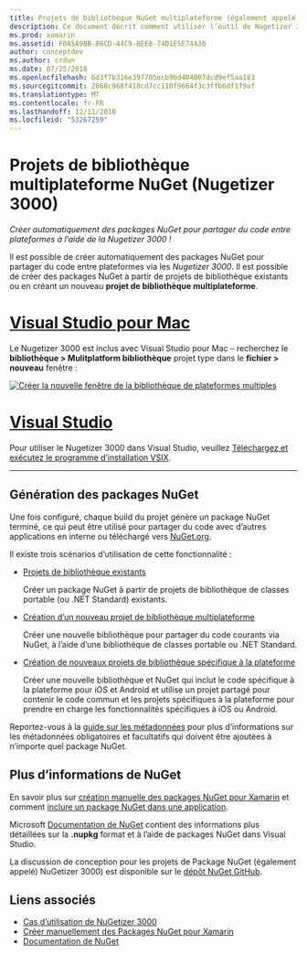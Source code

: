 ```yaml
---
title: Projets de bibliothèque NuGet multiplateforme (également appelé Nugetizer 3000)
description: Ce document décrit comment utiliser l’outil de Nugetizer 3000 pour créer automatiquement des packages NuGet pour partager du code entre plateformes.
ms.prod: xamarin
ms.assetid: F0A5A9BB-86CD-44C9-8EE8-74D1E5E74A30
author: conceptdev
ms.author: crdun
ms.date: 07/25/2018
ms.openlocfilehash: 6d3f7b316e397705ecb9bd404007dcd9ef5aa183
ms.sourcegitcommit: 2868c968f418cd7cc110f9664f3c3ffb6df1f9af
ms.translationtype: MT
ms.contentlocale: fr-FR
ms.lasthandoff: 12/11/2018
ms.locfileid: "53267259"
---
```

# <a name="nuget-multiplatform-library-projects-nugetizer-3000"></a>Projets de bibliothèque multiplateforme NuGet (Nugetizer 3000)

_Créer automatiquement des packages NuGet pour partager du code entre plateformes à l’aide de la Nugetizer 3000 !_

Il est possible de créer automatiquement des packages NuGet pour partager du code entre plateformes via les _Nugetizer 3000_. Il est possible de créer des packages NuGet à partir de projets de bibliothèque existants ou en créant un nouveau **projet de bibliothèque multiplateforme**.

# <a name="visual-studio-for-mactabmacos"></a>[Visual Studio pour Mac](#tab/macos)

Le Nugetizer 3000 est inclus avec Visual Studio pour Mac &ndash; recherchez le **bibliothèque > Mulitplatform bibliothèque** projet type dans le **fichier > nouveau** fenêtre :

[![](images/mulitplatform-library-sml.png "Créer la nouvelle fenêtre de la bibliothèque de plateformes multiples")](images/mulitplatform-library.png#lightbox)

# <a name="visual-studiotabwindows"></a>[Visual Studio](#tab/windows)

Pour utiliser le Nugetizer 3000 dans Visual Studio, veuillez [Téléchargez et exécutez le programme d’installation VSIX](http://bit.ly/nugetizer-2017).

-----

## <a name="building-nuget-packages"></a>Génération des packages NuGet

Une fois configuré, chaque build du projet génère un package NuGet terminé, ce qui peut être utilisé pour partager du code avec d’autres applications en interne ou téléchargé vers [NuGet.org](https://www.nuget.org).

Il existe trois scénarios d’utilisation de cette fonctionnalité :

- [Projets de bibliothèque existants](existing-library.md)

  Créer un package NuGet à partir de projets de bibliothèque de classes portable (ou .NET Standard) existants.

- [Création d’un nouveau projet de bibliothèque multiplateforme](single-codebase.md)

  Créer une nouvelle bibliothèque pour partager du code courants via NuGet, à l’aide d’une bibliothèque de classes portable ou .NET Standard.

- [Création de nouveaux projets de bibliothèque spécifique à la plateforme](platform-specific.md)

  Créer une nouvelle bibliothèque et NuGet qui inclut le code spécifique à la plateforme pour iOS et Android et utilise un projet partagé pour contenir le code commun et les projets spécifiques à la plateforme pour prendre en charge les fonctionnalités spécifiques à iOS ou Android.

Reportez-vous à la [guide sur les métadonnées](metadata.md) pour plus d’informations sur les métadonnées obligatoires et facultatifs qui doivent être ajoutées à n’importe quel package NuGet.

## <a name="further-nuget-information"></a>Plus d’informations de NuGet

En savoir plus sur [création manuelle des packages NuGet pour Xamarin](~/cross-platform/app-fundamentals/nuget-manual.md) et comment [inclure un package NuGet dans une application](https://docs.microsoft.com/visualstudio/mac/nuget-walkthrough).

Microsoft [Documentation de NuGet](https://docs.microsoft.com/nuget/) contient des informations plus détaillées sur la **.nupkg** format et à l’aide de packages NuGet dans Visual Studio.

La discussion de conception pour les projets de Package NuGet (également appelé) NuGetizer 3000) est disponible sur le [dépôt NuGet GitHub](https://github.com/NuGet/Home/wiki/NuGetizer-3000).

## <a name="related-links"></a>Liens associés

- [Cas d’utilisation de NuGetizer 3000](https://github.com/NuGet/Home/wiki/NuGetizer-Core-Scenarios)
- [Créer manuellement des Packages NuGet pour Xamarin](~/cross-platform/app-fundamentals/nuget-manual.md)
- [Documentation de NuGet](https://docs.microsoft.com/nuget/)

